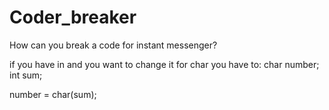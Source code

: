 # Coder_breaker
How can you break a code for instant messenger?

if you have in and you want to change it for char you have to:
char number;
int sum;

number = char(sum);
